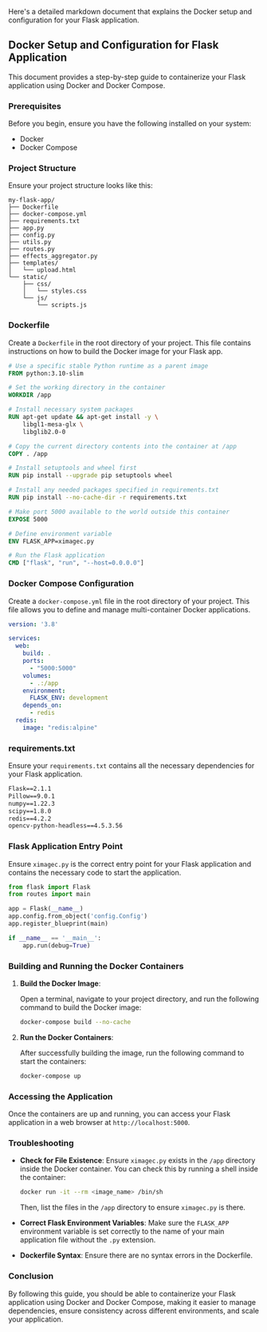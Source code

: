 Here's a detailed markdown document that explains the Docker setup and configuration for your Flask application.

## Docker Setup and Configuration for Flask Application

This document provides a step-by-step guide to containerize your Flask application using Docker and Docker Compose.

### Prerequisites

Before you begin, ensure you have the following installed on your system:
- Docker
- Docker Compose

### Project Structure

Ensure your project structure looks like this:

```
my-flask-app/
├── Dockerfile
├── docker-compose.yml
├── requirements.txt
├── app.py
├── config.py
├── utils.py
├── routes.py
├── effects_aggregator.py
├── templates/
│   └── upload.html
└── static/
    ├── css/
    │   └── styles.css
    └── js/
        └── scripts.js
```

### Dockerfile

Create a `Dockerfile` in the root directory of your project. This file contains instructions on how to build the Docker image for your Flask app.

```dockerfile
# Use a specific stable Python runtime as a parent image
FROM python:3.10-slim

# Set the working directory in the container
WORKDIR /app

# Install necessary system packages
RUN apt-get update && apt-get install -y \
    libgl1-mesa-glx \
    libglib2.0-0

# Copy the current directory contents into the container at /app
COPY . /app

# Install setuptools and wheel first
RUN pip install --upgrade pip setuptools wheel

# Install any needed packages specified in requirements.txt
RUN pip install --no-cache-dir -r requirements.txt

# Make port 5000 available to the world outside this container
EXPOSE 5000

# Define environment variable
ENV FLASK_APP=ximagec.py

# Run the Flask application
CMD ["flask", "run", "--host=0.0.0.0"]
```

### Docker Compose Configuration

Create a `docker-compose.yml` file in the root directory of your project. This file allows you to define and manage multi-container Docker applications.

```yaml
version: '3.8'

services:
  web:
    build: .
    ports:
      - "5000:5000"
    volumes:
      - .:/app
    environment:
      FLASK_ENV: development
    depends_on:
      - redis
  redis:
    image: "redis:alpine"
```

### requirements.txt

Ensure your `requirements.txt` contains all the necessary dependencies for your Flask application.

```txt
Flask==2.1.1
Pillow==9.0.1
numpy==1.22.3
scipy==1.8.0
redis==4.2.2
opencv-python-headless==4.5.3.56
```

### Flask Application Entry Point

Ensure `ximagec.py` is the correct entry point for your Flask application and contains the necessary code to start the application.

```python
from flask import Flask
from routes import main

app = Flask(__name__)
app.config.from_object('config.Config')
app.register_blueprint(main)

if __name__ == '__main__':
    app.run(debug=True)
```

### Building and Running the Docker Containers

1. **Build the Docker Image**:

   Open a terminal, navigate to your project directory, and run the following command to build the Docker image:

   ```bash
   docker-compose build --no-cache
   ```

2. **Run the Docker Containers**:

   After successfully building the image, run the following command to start the containers:

   ```bash
   docker-compose up
   ```

### Accessing the Application

Once the containers are up and running, you can access your Flask application in a web browser at `http://localhost:5000`.

### Troubleshooting

- **Check for File Existence**: Ensure `ximagec.py` exists in the `/app` directory inside the Docker container. You can check this by running a shell inside the container:
  ```bash
  docker run -it --rm <image_name> /bin/sh
  ```
  Then, list the files in the `/app` directory to ensure `ximagec.py` is there.

- **Correct Flask Environment Variables**: Make sure the `FLASK_APP` environment variable is set correctly to the name of your main application file without the `.py` extension.

- **Dockerfile Syntax**: Ensure there are no syntax errors in the Dockerfile.

### Conclusion

By following this guide, you should be able to containerize your Flask application using Docker and Docker Compose, making it easier to manage dependencies, ensure consistency across different environments, and scale your application.
